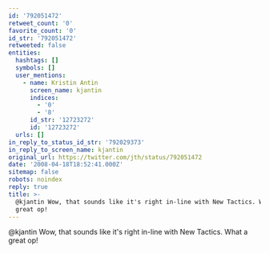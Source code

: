 ```yaml
---
id: '792051472'
retweet_count: '0'
favorite_count: '0'
id_str: '792051472'
retweeted: false
entities:
  hashtags: []
  symbols: []
  user_mentions:
    - name: Kristin Antin
      screen_name: kjantin
      indices:
        - '0'
        - '8'
      id_str: '12723272'
      id: '12723272'
  urls: []
in_reply_to_status_id_str: '792029373'
in_reply_to_screen_name: kjantin
original_url: https://twitter.com/jth/status/792051472
date: '2008-04-18T18:52:41.000Z'
sitemap: false
robots: noindex
reply: true
title: >-
  @kjantin Wow, that sounds like it's right in-line with New Tactics. What a
  great op!
---
```


@kjantin Wow, that sounds like it's right in-line with New Tactics. What a great op!